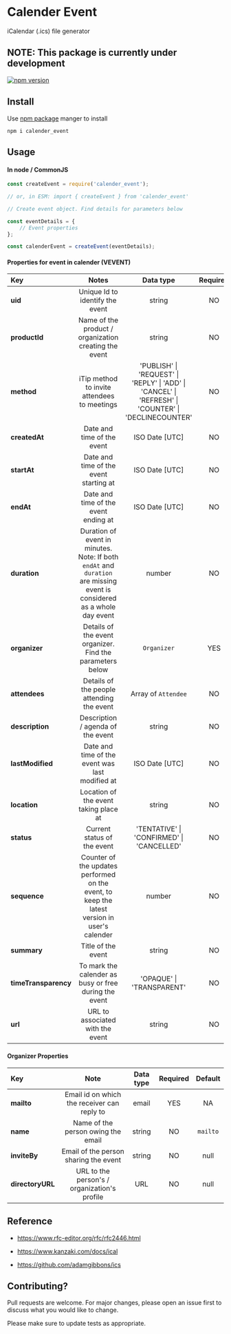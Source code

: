 # Calender Event

iCalendar (.ics) file generator

## NOTE: This package is currently under development

[![npm version](https://badge.fury.io/js/calender_event.svg)](https://badge.fury.io/js/calender_event)

## Install

Use [npm package][npmjs] manger to install

`npm i calender_event`

## Usage

#### In node / CommonJS

```javascript
const createEvent = require('calender_event');

// or, in ESM: import { createEvent } from 'calender_event'

// Create event object. Find details for parameters below

const eventDetails = {
	// Event properties
};

const calenderEvent = createEvent(eventDetails);
```

#### Properties for event in calender (VEVENT)

| Key | Notes | Data type | Required | Default |
| :--- | :---: | :---: | :---: | :---: |
| **uid** | Unique Id to identify the event | string | NO | UUIDv4 |
| **productId** | Name of the product / organization creating the event | string | NO | Calender_Event |
| **method** | iTip method to invite attendees to meetings | 'PUBLISH' \| 'REQUEST' \| 'REPLY' \| 'ADD' \| 'CANCEL' \| 'REFRESH' \| 'COUNTER' \| 'DECLINECOUNTER' | NO | PUBLISH |
| **createdAt** | Date and time of the event | ISO Date [UTC] | NO | Current date and time |
| **startAt** | Date and time of the event starting at | ISO Date [UTC] | NO | null |
| **endAt** | Date and time of the event ending at | ISO Date [UTC] | NO | null |
| **duration** | Duration of event in minutes. Note: If both `endAt` and `duration` are missing event is considered as a whole day event | number | NO | 1440 |
| **organizer** | Details of the event organizer. Find the parameters below | `Organizer` | YES | NA |
| **attendees** | Details of the people attending the event | Array of `Attendee` | NO | [] |
| **description** | Description / agenda of the event | string | NO | null |
| **lastModified** | Date and time of the event was last modified at | ISO Date [UTC] | NO | null |
| **location** | Location of the event taking place at | string | NO | null |
| **status** | Current status of the event | 'TENTATIVE' \| 'CONFIRMED' \| 'CANCELLED' | NO | 'CONFIRMED' |
| **sequence** | Counter of the updates performed on the event, to keep the latest version in user's calender | number | NO | 0 |
| **summary** | Title of the event | string | NO | null |
| **timeTransparency** | To mark the calender as busy or free during the event | 'OPAQUE' \| 'TRANSPARENT' | NO | 'OPAQUE' |
| **url** | URL to associated with the event | string | NO | null |

#### Organizer Properties

| Key | Note | Data type | Required | Default |
| :--- | :---: | :---: | :---: | :---: |
| **mailto** | Email id on which the receiver can reply to | email | YES | NA |
| **name** | Name of the person owing the email | string | NO | `mailto` |
| **inviteBy** | Email of the person sharing the event | string | NO | null |
| **directoryURL** | URL to the person's \/ organization's profile | URL | NO | null |

## Reference

-   https://www.rfc-editor.org/rfc/rfc2446.html

-   https://www.kanzaki.com/docs/ical

-   https://github.com/adamgibbons/ics

## Contributing?

Pull requests are welcome. For major changes, please open an issue first to discuss what you would like to change.

Please make sure to update tests as appropriate.

[npmjs]: https://docs.npmjs.com/downloading-and-installing-node-js-and-npm
